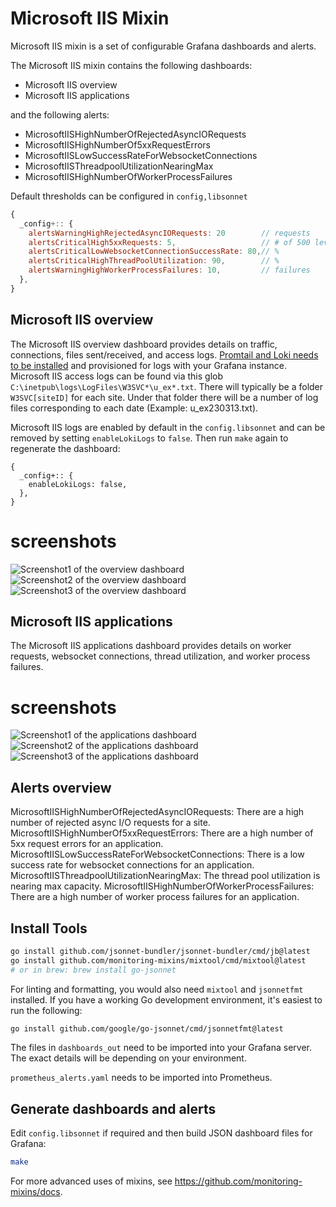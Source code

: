# Microsoft IIS Mixin

Microsoft IIS mixin is a set of configurable Grafana dashboards and alerts.

The Microsoft IIS mixin contains the following dashboards:

- Microsoft IIS overview
- Microsoft IIS applications

and the following alerts:

- MicrosoftIISHighNumberOfRejectedAsyncIORequests
- MicrosoftIISHighNumberOf5xxRequestErrors
- MicrosoftIISLowSuccessRateForWebsocketConnections
- MicrosoftIISThreadpoolUtilizationNearingMax
- MicrosoftIISHighNumberOfWorkerProcessFailures

Default thresholds can be configured in `config,libsonnet`

```js
{
  _config+:: {
    alertsWarningHighRejectedAsyncIORequests: 20        // requests
    alertsCriticalHigh5xxRequests: 5,                   // # of 500 level requests
    alertsCriticalLowWebsocketConnectionSuccessRate: 80,// %
    alertsCriticalHighThreadPoolUtilization: 90,        // %
    alertsWarningHighWorkerProcessFailures: 10,         // failures
  },
}
```

## Microsoft IIS overview

The Microsoft IIS overview dashboard provides details on traffic, connections, files sent/received, and access logs. [Promtail and Loki needs to be installed](https://grafana.com/docs/loki/latest/installation/) and provisioned for logs with your Grafana instance. Microsoft IIS access logs can be found via this glob `C:\inetpub\logs\LogFiles\W3SVC*\u_ex*.txt`. There will typically be a folder `W3SVC[siteID]` for each site. Under that folder there will be a number of log files corresponding to each date (Example: u_ex230313.txt).

Microsoft IIS logs are enabled by default in the `config.libsonnet` and can be removed by setting `enableLokiLogs` to `false`. Then run `make` again to regenerate the dashboard:

```
{
  _config+:: {
    enableLokiLogs: false,
  },
}
```
# screenshots
![Screenshot1 of the overview dashboard](https://storage.googleapis.com/grafanalabs-integration-assets/iis/screenshots/overview-1.png)
![Screenshot2 of the overview dashboard](https://storage.googleapis.com/grafanalabs-integration-assets/iis/screenshots/overview-2.png)
![Screenshot3 of the overview dashboard](https://storage.googleapis.com/grafanalabs-integration-assets/iis/screenshots/overview-3.png)

## Microsoft IIS applications

The Microsoft IIS applications dashboard provides details on worker requests, websocket connections, thread utilization, and worker process failures. 

# screenshots
![Screenshot1 of the applications dashboard](https://storage.googleapis.com/grafanalabs-integration-assets/iis/screenshots/application-1.png)
![Screenshot2 of the applications dashboard](https://storage.googleapis.com/grafanalabs-integration-assets/iis/screenshots/application-2.png)
![Screenshot3 of the applications dashboard](https://storage.googleapis.com/grafanalabs-integration-assets/iis/screenshots/application-3.png)
## Alerts overview

MicrosoftIISHighNumberOfRejectedAsyncIORequests: There are a high number of rejected async I/O requests for a site.
MicrosoftIISHighNumberOf5xxRequestErrors: There are a high number of 5xx request errors for an application.
MicrosoftIISLowSuccessRateForWebsocketConnections: There is a low success rate for websocket connections for an application.
MicrosoftIISThreadpoolUtilizationNearingMax: The thread pool utilization is nearing max capacity.
MicrosoftIISHighNumberOfWorkerProcessFailures: There are a high number of worker process failures for an application.

## Install Tools

```bash
go install github.com/jsonnet-bundler/jsonnet-bundler/cmd/jb@latest
go install github.com/monitoring-mixins/mixtool/cmd/mixtool@latest
# or in brew: brew install go-jsonnet
```

For linting and formatting, you would also need `mixtool` and `jsonnetfmt` installed. If you
have a working Go development environment, it's easiest to run the following:

```bash
go install github.com/google/go-jsonnet/cmd/jsonnetfmt@latest
```

The files in `dashboards_out` need to be imported
into your Grafana server. The exact details will be depending on your environment.

`prometheus_alerts.yaml` needs to be imported into Prometheus.

## Generate dashboards and alerts

Edit `config.libsonnet` if required and then build JSON dashboard files for Grafana:

```bash
make
```

For more advanced uses of mixins, see
https://github.com/monitoring-mixins/docs.
